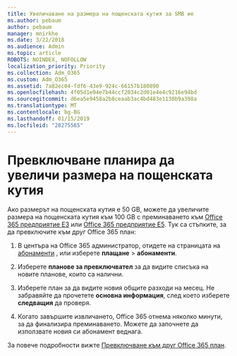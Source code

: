 ```yaml
---
title: Увеличаване на размера на пощенската кутия за SMB ие
ms.author: pebaum
author: pebaum
manager: mnirkhe
ms.date: 3/22/2018
ms.audience: Admin
ms.topic: article
ROBOTS: NOINDEX, NOFOLLOW
localization_priority: Priority
ms.collection: Adm_O365
ms.custom: Adm_O365
ms.assetid: 7a82ec04-fdf6-43e9-924c-66157b180890
ms.openlocfilehash: 4f05d1e94e7b44ccf2034c2d01e4e4c9216e94bd
ms.sourcegitcommit: d6ea5e9458a2b8ceaab3ac4bd483e1130b9a398a
ms.translationtype: MT
ms.contentlocale: bg-BG
ms.lasthandoff: 01/15/2019
ms.locfileid: "28275565"
---
```

# <a name="switch-plans-to-increase-mailbox-size"></a>Превключване планира да увеличи размера на пощенската кутия

Ако размерът на пощенската кутия е 50 GB, можете да увеличите размера на пощенската кутия към 100 GB с преминаването към [Office 365 предприятие E3](https://products.office.com/en-us/business/office-365-enterprise-e3-business-software) или [Office 365 предприятие E5](https://products.office.com/en-us/business/office-365-enterprise-e5-business-software). Тук са стъпките, за да превключите към друг Office 365 план:
  
1. В центъра на Office 365 администратор, отидете на страницата на [абонаменти](https://go.microsoft.com/fwlink/p/?linkid=842054) , или изберете **плащане** \> **абонаменти**.
    
2. Изберете **планове за превключвател** за да видите списъка на новите планове, които са налични. 
    
3. Изберете план за да видите новия общите разходи на месец. Не забравяйте да прочетете **основна информация**, след което изберете **следващия** да проверя. 
    
4. Когато завършите извличането, Office 365 отнема няколко минути, за да финализира преминаването. Можете да започнете да използвате новия си абонамент веднага.
    
За повече подробности вижте [Превключване към друг Office 365 план](https://support.office.com/article/73318661-8f33-478b-bcc7-fb8d69dbb22a).
  

